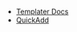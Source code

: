 - [Templater Docs](https://silentvoid13.github.io/Templater/docs/)
- [QuickAdd](https://github.com/chhoumann/quickadd)